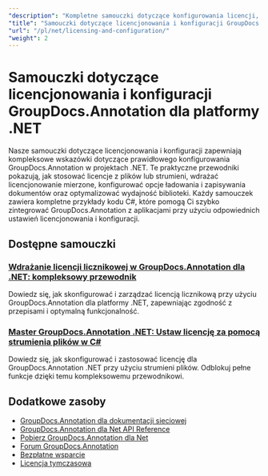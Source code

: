 ```yaml
---
"description": "Kompletne samouczki dotyczące konfigurowania licencji, konfiguracji opcji i zarządzania GroupDocs.Annotation w aplikacjach .NET."
"title": "Samouczki dotyczące licencjonowania i konfiguracji GroupDocs.Annotation dla platformy .NET"
"url": "/pl/net/licensing-and-configuration/"
"weight": 2
---
```


# Samouczki dotyczące licencjonowania i konfiguracji GroupDocs.Annotation dla platformy .NET

Nasze samouczki dotyczące licencjonowania i konfiguracji zapewniają kompleksowe wskazówki dotyczące prawidłowego konfigurowania GroupDocs.Annotation w projektach .NET. Te praktyczne przewodniki pokazują, jak stosować licencje z plików lub strumieni, wdrażać licencjonowanie mierzone, konfigurować opcje ładowania i zapisywania dokumentów oraz optymalizować wydajność biblioteki. Każdy samouczek zawiera kompletne przykłady kodu C#, które pomogą Ci szybko zintegrować GroupDocs.Annotation z aplikacjami przy użyciu odpowiednich ustawień licencjonowania i konfiguracji.

## Dostępne samouczki

### [Wdrażanie licencji licznikowej w GroupDocs.Annotation dla .NET: kompleksowy przewodnik](./implement-metered-license-groupdocs-annotation-net/)
Dowiedz się, jak skonfigurować i zarządzać licencją licznikową przy użyciu GroupDocs.Annotation dla platformy .NET, zapewniając zgodność z przepisami i optymalną funkcjonalność.

### [Master GroupDocs.Annotation .NET: Ustaw licencję za pomocą strumienia plików w C#](./master-groupdocs-annotation-net-license-file-stream/)
Dowiedz się, jak skonfigurować i zastosować licencję dla GroupDocs.Annotation .NET przy użyciu strumieni plików. Odblokuj pełne funkcje dzięki temu kompleksowemu przewodnikowi.

## Dodatkowe zasoby

- [GroupDocs.Annotation dla dokumentacji sieciowej](https://docs.groupdocs.com/annotation/net/)
- [GroupDocs.Annotation dla Net API Reference](https://reference.groupdocs.com/annotation/net/)
- [Pobierz GroupDocs.Annotation dla Net](https://releases.groupdocs.com/annotation/net/)
- [Forum GroupDocs.Annotation](https://forum.groupdocs.com/c/annotation)
- [Bezpłatne wsparcie](https://forum.groupdocs.com/)
- [Licencja tymczasowa](https://purchase.groupdocs.com/temporary-license/)